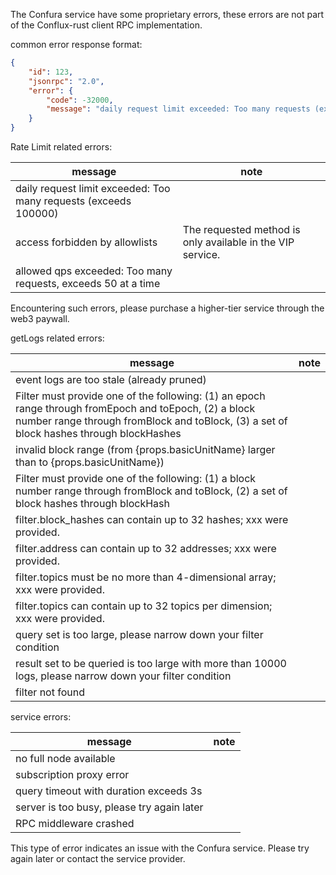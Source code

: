 The Confura service have some proprietary errors, these errors are not part of the Conflux-rust client RPC implementation.

common error response format:

```json
{
    "id": 123,
    "jsonrpc": "2.0",
    "error": {
        "code": -32000,
        "message": "daily request limit exceeded: Too many requests (exceeds 100000)"
    }
}
```

Rate Limit related errors:

| message                                                                                             | note                                                                       |
| --------------------------------------------------------------------------------------------------- | -------------------------------------------------------------------------- |
| daily request limit exceeded: Too many requests (exceeds 100000) |                                                                            |
| access forbidden by allowlists                                                                      | The requested method is only available in the VIP service. |
| allowed qps exceeded: Too many requests, exceeds 50 at a time                       |                                                                            |

Encountering such errors, please purchase a higher-tier service through the web3 paywall.

getLogs related errors:

| message                                                                                                                                                                                                                                                                    | note |
| -------------------------------------------------------------------------------------------------------------------------------------------------------------------------------------------------------------------------------------------------------------------------- | ---- |
| event logs are too stale (already pruned)                                                                                                                                                                                                               |      |
| Filter must provide one of the following: (1) an epoch range through fromEpoch and toEpoch, (2) a block number range through fromBlock and toBlock, (3) a set of block hashes through blockHashes |      |
| invalid block range (from {props.basicUnitName} larger than to {props.basicUnitName})                                                                                                                                   |      |
| Filter must provide one of the following: (1) a block number range through fromBlock and toBlock, (2) a set of block hashes through blockHash                                                                        |      |
| filter.block_hashes can contain up to 32 hashes; xxx were provided.                                                                                                                                                   |      |
| filter.address can contain up to 32 addresses; xxx were provided.                                                                                                                                                                          |      |
| filter.topics must be no more than 4-dimensional array; xxx were provided.                                                                                                                                                                 |      |
| filter.topics can contain up to 32 topics per dimension; xxx were provided.                                                                                                                                                                |      |
| query set is too large, please narrow down your filter condition                                                                                                                                                                                                           |      |
| result set to be queried is too large with more than 10000 logs, please narrow down your filter condition                                                                                                                                                                  |      |
| filter not found                                                                                                                                                                                                                                                           |      |

service errors:

| message                                    | note |
| ------------------------------------------ | ---- |
| no full node available                     |      |
| subscription proxy error                   |      |
| query timeout with duration exceeds 3s     |      |
| server is too busy, please try again later |      |
| RPC middleware crashed                     |      |

This type of error indicates an issue with the Confura service. Please try again later or contact the service provider.